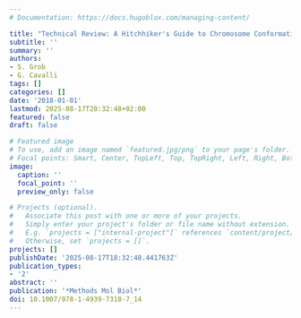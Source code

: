 ```yaml
---
# Documentation: https://docs.hugoblox.com/managing-content/

title: "Technical Review: A Hitchhiker's Guide to Chromosome Conformation Capture"
subtitle: ''
summary: ''
authors:
- S. Grob
- G. Cavalli
tags: []
categories: []
date: '2018-01-01'
lastmod: 2025-08-17T20:32:48+02:00
featured: false
draft: false

# Featured image
# To use, add an image named `featured.jpg/png` to your page's folder.
# Focal points: Smart, Center, TopLeft, Top, TopRight, Left, Right, BottomLeft, Bottom, BottomRight.
image:
  caption: ''
  focal_point: ''
  preview_only: false

# Projects (optional).
#   Associate this post with one or more of your projects.
#   Simply enter your project's folder or file name without extension.
#   E.g. `projects = ["internal-project"]` references `content/project/deep-learning/index.md`.
#   Otherwise, set `projects = []`.
projects: []
publishDate: '2025-08-17T18:32:48.441763Z'
publication_types:
- '2'
abstract: ''
publication: '*Methods Mol Biol*'
doi: 10.1007/978-1-4939-7318-7_14
---
```

